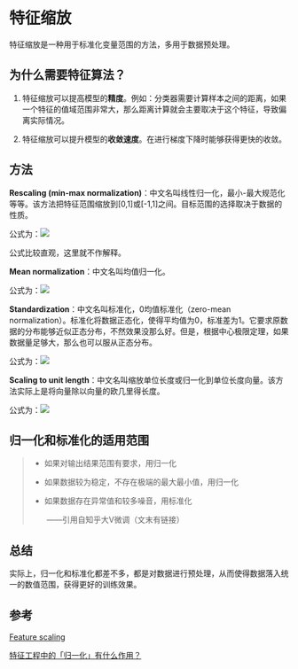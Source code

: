 # 特征缩放

特征缩放是一种用于标准化变量范围的方法，多用于数据预处理。

## 为什么需要特征算法？

1. 特征缩放可以提高模型的**精度**。例如：分类器需要计算样本之间的距离，如果一个特征的值域范围非常大，那么距离计算就会主要取决于这个特征，导致偏离实际情况。

2. 特征缩放可以提升模型的**收敛速度**。在进行梯度下降时能够获得更快的收敛。

## 方法

**Rescaling (min-max normalization)**：中文名叫线性归一化，最小-最大规范化等等。该方法把特征范围缩放到[0,1]或[-1,1]之间。目标范围的选择取决于数据的性质。

公式为：![](http://ww1.sinaimg.cn/large/9cc52ef9gy1fwknxwbwstj206201k0o5.jpg)

公式比较直观，这里就不作解释。

**Mean normalization**：中文名叫均值归一化。

公式为：![](http://ww1.sinaimg.cn/large/9cc52ef9gy1fwko71nklnj204q01f0si.jpg)

**Standardization**：中文名叫标准化，0均值标准化（zero-mean normalization）。标准化将数据正态化，使得平均值为0，标准差为1。它要求原数据的分布能够近似正态分布，不然效果没那么好。但是，根据中心极限定理，如果数据量足够大，那么也可以服从正态分布。

公式为：![](http://ww1.sinaimg.cn/large/9cc52ef9gy1fwkobpn1fuj202t01k0qi.jpg)

**Scaling to unit length**：中文名叫缩放单位长度或归一化到单位长度向量。该方法实际上是将向量除以向量的欧几里得长度。

公式为：![](http://ww1.sinaimg.cn/large/9cc52ef9gy1fwkonq24smj202m0180nv.jpg)

## 归一化和标准化的适用范围

> - 如果对输出结果范围有要求，用归一化
>
> - 如果数据较为稳定，不存在极端的最大最小值，用归一化
>
> - 如果数据存在异常值和较多噪音，用标准化
>
>   ​			——引用自知乎大V微调（文末有链接）

## 总结

实际上，归一化和标准化都差不多，都是对数据进行预处理，从而使得数据落入统一的数值范围，获得更好的训练效果。

## 参考

[Feature scaling](https://en.wikipedia.org/wiki/Feature_scaling)

[特征工程中的「归一化」有什么作用？](https://www.zhihu.com/question/20455227/answer/370658612)